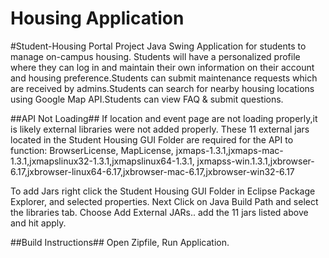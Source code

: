 # Housing Application
#Student-Housing Portal Project
Java Swing Application for students to manage on-campus housing. 
Students will have a personalized profile where they can log in and
maintain their own information on their account and housing preference.Students 
can submit maintenance requests which are received by admins.Students can search for
nearby housing locations using Google Map API.Students can view FAQ & submit questions.


##API Not Loading##
If location and event page are not loading properly,it is likely external libraries were not added
properly. These 11 external jars located in the Student Housing GUI Folder are required for the API to 
function: BrowserLicense, MapLicense, jxmaps-1.3.1,jxmaps-mac-1.3.1,jxmapslinux32-1.3.1,jxmapslinux64-1.3.1,
jxmapss-win.1.3.1,jxbrowser-6.17,jxbrowser-linux64-6.17,jxbrowser-mac-6.17,jxbrowser-win32-6.17

To add Jars right click the Student Housing GUI Folder in Eclipse Package Explorer, and selected properties.
Next Click on Java Build Path and select the libraries tab. Choose Add External JARs.. add the 11 jars listed above
and hit apply. 

##Build Instructions##
Open Zipfile, Run Application.

